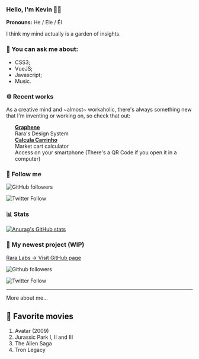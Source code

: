 ### Hello, I'm Kevin 👋🏻

**Pronouns:** He / Ele / Él

I think my mind actually is a garden of insights.</br>

### 💬 You can ask me about:
- CSS3;
- VueJS;
- Javascript;
- Music.

### ⚙️ Recent works
As a creative mind and ~almost~ workaholic, there's always something new that I'm inventing or working on, so check that out:
		
<ul style="list-style: none;">
	<li>
		<a target="_blank" href="https://github.com/kevintosli/graphene"><b>Graphene</b></a></br>
		Rara's Design System
	</li>
	<li>
		<a target="_blank" href="https://kevintosli.github.io/calculacarrinho/"><b>Calcula Carrinho</a></b></br>
		Market cart calculator</br>
		Access on your smartphone (There's a QR Code if you open it in a computer)
	</li>
</ul>

###	🤝 Follow me

![GitHub followers](https://img.shields.io/github/followers/kevintosli?style=social)

![Twitter Follow](https://img.shields.io/twitter/follow/heytosli?style=social)

### 📊 Stats

[![Anurag's GitHub stats](https://github-readme-stats.vercel.app/api?username=kevintosli)](https://github.com/anuraghazra/github-readme-stats)
		
###	💠 My newest project (WIP)

[Rara Labs → Visit GitHub page](https://github.com/rara-labs)

![Github followers](https://img.shields.io/github/followers/rara-labs?style=social)

![Twitter Follow](https://img.shields.io/twitter/follow/rara_labs?style=social)


---

More about me...

## 🍿 Favorite movies
1. Avatar (2009)
1. Jurassic Park I, II and III
1. The Alien Saga
1. Tron Legacy


<!--
**kevintosli/kevintosli** is a ✨ _special_ ✨ repository because its `README.md` (this file) appears on your GitHub profile.

Here are some ideas to get you started:

- 🔭 I’m currently working on ...
- 🌱 I’m currently learning ...
- 👯 I’m looking to collaborate on ...
- 🤔 I’m looking for help with ...
- 💬 Ask me about ...
- 📫 How to reach me: ...
- 😄 Pronouns: ...
- ⚡ Fun fact: ...
-->

